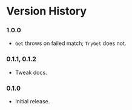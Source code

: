 # Version History

### 1.0.0

* `Get` throws on failed match; `TryGet` does not.

### 0.1.1, 0.1.2

* Tweak docs.

### 0.1.0

* Initial release.
